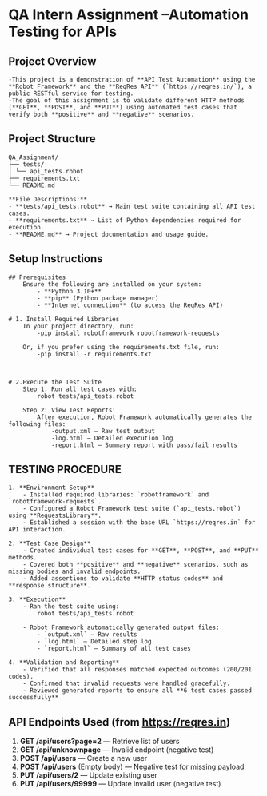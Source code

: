  # QA Intern Assignment –Automation Testing for APIs

 ## Project Overview
    -This project is a demonstration of **API Test Automation** using the **Robot Framework** and the **ReqRes API** (`https://reqres.in/`), a public RESTful service for testing.  
    -The goal of this assignment is to validate different HTTP methods (**GET**, **POST**, and **PUT**) using automated test cases that verify both **positive** and **negative** scenarios.


## Project Structure
    QA_Assignment/
    ├── tests/
    │ └── api_tests.robot
    ├── requirements.txt
    └── README.md

    **File Descriptions:**
    - **tests/api_tests.robot** → Main test suite containing all API test cases.  
    - **requirements.txt** → List of Python dependencies required for execution.  
    - **README.md** → Project documentation and usage guide.  

##  Setup Instructions
    ## Prerequisites
        Ensure the following are installed on your system:
            - **Python 3.10+**
            - **pip** (Python package manager)
            - **Internet connection** (to access the ReqRes API)

    # 1. Install Required Libraries
        In your project directory, run:
            -pip install robotframework robotframework-requests

        Or, if you prefer using the requirements.txt file, run:
            -pip install -r requirements.txt



    # 2.Execute the Test Suite
        Step 1: Run all test cases with:
            robot tests/api_tests.robot
  
        Step 2: View Test Reports:
            After execution, Robot Framework automatically generates the following files:
                -output.xml – Raw test output
                -log.html – Detailed execution log
                -report.html – Summary report with pass/fail results

## TESTING PROCEDURE

    1. **Environment Setup**  
        - Installed required libraries: `robotframework` and `robotframework-requests`.  
        - Configured a Robot Framework test suite (`api_tests.robot`) using **RequestsLibrary**.  
        - Established a session with the base URL `https://reqres.in` for API interaction.

    2. **Test Case Design**  
        - Created individual test cases for **GET**, **POST**, and **PUT** methods.  
        - Covered both **positive** and **negative** scenarios, such as missing bodies and invalid endpoints.  
        - Added assertions to validate **HTTP status codes** and **response structure**.

    3. **Execution**  
        - Ran the test suite using:
            robot tests/api_tests.robot
    
        - Robot Framework automatically generated output files:
            - `output.xml` – Raw results  
            - `log.html` – Detailed step log  
            - `report.html` – Summary of all test cases  

    4. **Validation and Reporting**  
        - Verified that all responses matched expected outcomes (200/201 codes).  
        - Confirmed that invalid requests were handled gracefully.  
        - Reviewed generated reports to ensure all **6 test cases passed successfully**

##  API Endpoints Used (from https://reqres.in)

  1. **GET /api/users?page=2** — Retrieve list of users  
  2. **GET /api/unknownpage** — Invalid endpoint (negative test)  
  3. **POST /api/users** — Create a new user  
  4. **POST /api/users** (Empty body) — Negative test for missing payload  
  5. **PUT /api/users/2** — Update existing user  
  6. **PUT /api/users/99999** — Update invalid user (negative test)
